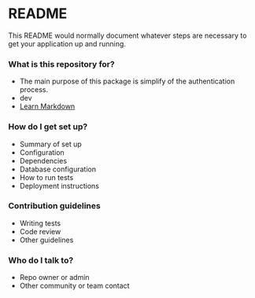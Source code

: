 # README #

This README would normally document whatever steps are necessary to get your application up and running.

### What is this repository for? ###

* The main purpose of this package is simplify of the authentication process.
* dev
* [Learn Markdown](https://bitbucket.org/tutorials/markdowndemo)

### How do I get set up? ###

* Summary of set up
* Configuration
* Dependencies
* Database configuration
* How to run tests
* Deployment instructions

### Contribution guidelines ###

* Writing tests
* Code review
* Other guidelines

### Who do I talk to? ###

* Repo owner or admin
* Other community or team contact